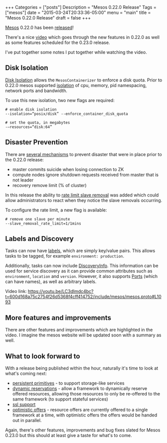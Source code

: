 +++
Categories = ["posts"]
Description = "Mesos 0.22.0 Release"
Tags = ["mesos"]
date = "2015-03-24T20:33:36-05:00"
menu = "main"
title = "Mesos 0.22.0 Release"
draft = false
+++

[Mesos](http://mesos.apache.org/) 0.22.0 has been [released](https://dist.apache.org/repos/dist/release/mesos/0.22.0/)!

There's a nice [video](https://www.youtube.com/watch?v=LC3dlmdc4bc) which goes through the new features in 0.22.0 as well as
some features scheduled for the 0.23.0 release.

I've put together some notes I put together while watching the video.

## Disk Isolation

[Disk Isolation](https://issues.apache.org/jira/browse/MESOS-1589) allows the
`MesosContainerizer` to enforce a disk quota. Prior to 0.22.0 mesos supported [isolation](https://youtu.be/LC3dlmdc4bc?t=207) of cpu, memory, pid namespacing,
network ports and bandwidth.

To use this new isolation, two new flags are required:

```
# enable disk isolation
--isolation=“posix/disk” --enforce_container_disk_quota

# set the quota, in megabytes
-—resources=“disk:64”
```

## Disaster Prevention

There are [several mechanisms](https://youtu.be/LC3dlmdc4bc?t=503) to prevent
disaster that were in place prior to the 0.22.0 release:

- master commits suicide when losing connection to ZK
- compute nodes ignore shutdown requests received from master that is not leader
- recovery remove limit (% of cluster)

In this release the ability to [rate limit slave removal](https://issues.apache.org/jira/browse/MESOS-1148)
was added which could allow administrators to react when they notice the
slave removals occurring.

To configure the rate limit, a new flag is available:

```
# remove one slave per minute
--slave_removal_rate_limit=1/1mins
```

## Labels and Discovery

Tasks can now have [labels](https://github.com/apache/mesos/blob/b2f73095fd168a75c2754f26d5368f4cff414752/include/mesos/mesos.proto#L1056), which are simply key/value pairs. This allows tasks to be tagged, for example `environment: production`.

Additionally, tasks can now include [DiscoveryInfo](https://github.com/apache/mesos/blob/b2f73095fd168a75c2754f26d5368f4cff414752/include/mesos/mesos.proto#L1093). This information can be used for service discovery as it can provide
common attributes such as `environment`, `location` and `version`. However, it
also supports [Ports](https://github.com/apache/mesos/blob/b2f73095fd168a75c2754f26d5368f4cff414752/include/mesos/mesos.proto#L1075) (which can have names), as well as arbitrary labels.

Video link: https://youtu.be/LC3dlmdc4bc?t=600d168a75c2754f26d5368f4cff414752/include/mesos/mesos.proto#L1093

## More features and improvements

There are other features and improvements which are highlighted in the video.
I imagine the mesos website will be updated soon with a summary as well.

## What to look forward to

With a release being published within the hour, naturally it's time to look at
what's coming next:

* [persistent primitives](https://issues.apache.org/jira/browse/MESOS-1554) - to
support storage-like services
* [dynamic reservations](https://issues.apache.org/jira/browse/MESOS-2018) - allow a
framework to dynamically reserve offered resources, allowing those resources to
only be re-offered to the same framework (to support stateful services)
* [ssl support](https://issues.apache.org/jira/browse/MESOS-910)
* [optimistic offers](https://issues.apache.org/jira/browse/MESOS-1607) - resource offers
are currently offered to a single framework at a time, with optimistic offers the
offers would be handed out in parallel.

Again, there's other features, improvements and bug fixes slated for Mesos 0.23.0
but this should at least give a taste for what's to come.
